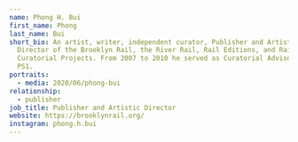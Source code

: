 ```yaml
---
name: Phong H. Bui
first_name: Phong
last_name: Bui
short_bio: An artist, writer, independent curator, Publisher and Artistic
  Director of the Brooklyn Rail, the River Rail, Rail Editions, and Rail
  Curatorial Projects. From 2007 to 2010 he served as Curatorial Advisor at MoMA
  PS1.
portraits:
  - media: 2020/06/phong-bui
relationship:
  - publisher
job_title: Publisher and Artistic Director
website: https://brooklynrail.org/
instagram: phong.h.bui
---
```

